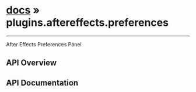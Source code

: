# [docs](index.md) » plugins.aftereffects.preferences
---

After Effects Preferences Panel

## API Overview

## API Documentation

